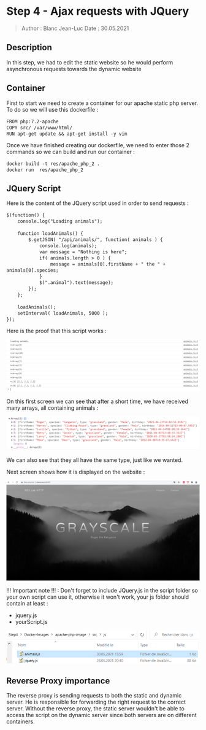 # Step 4 - Ajax requests with JQuery

> Author : Blanc Jean-Luc
> Date : 30.05.2021

## Description

In this step, we had to edit the static website so he would perform asynchronous requests towards the dynamic website

## Container

First to start we need to create a container for our apache static php server.
To do so we will use this dockerfile : 

```
FROM php:7.2-apache
COPY src/ /var/www/html/
RUN apt-get update && apt-get install -y vim
```

Once we have finished creating our dockerfile, we need to enter those 2 commands so we can build and run our container : 

```
docker build -t res/apache_php_2 .
docker run  res/apache_php_2
```

## JQuery Script

Here is the content of the JQuery script used in order to send requests : 

```
$(function() {
	console.log("Loading animals");
	
	function loadAnimals() {
		$.getJSON( "/api/animals/", function( animals ) {
			console.log(animals);
			var message = "Nothing is here";
			if( animals.length > 0 ) {
				message = animals[0].firstName + " the " + animals[0].species;
			}
			$(".animal").text(message);
		});
	};
	
	loadAnimals();
	setInterval( loadAnimals, 5000 );
});
```

Here is the proof that this script works : 

![image-20210530204834774](images/image1.png)

On this first screen we can see that after a short time, we have received many arrays, all containing animals : 

![image-20210530204931624](images/image2.png)

We can also see that they all have the same type, just like we wanted.

Next screen shows how it is displayed on the website : 

![image-20210530204747941](images/image3.png)





!!! Important note !!! : Don't forget to include JQuery.js in the script folder so your own script can use it, otherwise it won't work, your js folder should contain at least : 

* jquery.js
* yourScript.js

![image-20210530204611718](images/image4.png)

## Reverse Proxy importance

The reverse proxy is sending requests to both the static and dynamic server. He is responsible for forwarding the right request to the correct server. Without the reverse proxy, the static server wouldn't be able to access the script on the dynamic server since both servers are on different containers.





